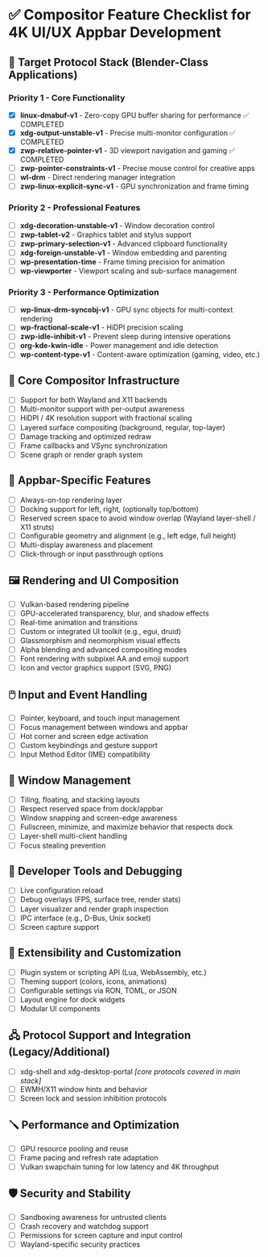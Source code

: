 # ✅ Compositor Feature Checklist for 4K UI/UX Appbar Development

## 🎯 Target Protocol Stack (Blender-Class Applications)

### Priority 1 - Core Functionality

- [x] **linux-dmabuf-v1** - Zero-copy GPU buffer sharing for performance ✅ COMPLETED
- [x] **xdg-output-unstable-v1** - Precise multi-monitor configuration ✅ COMPLETED
- [x] **zwp-relative-pointer-v1** - 3D viewport navigation and gaming ✅ COMPLETED
- [ ] **zwp-pointer-constraints-v1** - Precise mouse control for creative apps
- [ ] **wl-drm** - Direct rendering manager integration
- [ ] **zwp-linux-explicit-sync-v1** - GPU synchronization and frame timing

### Priority 2 - Professional Features

- [ ] **xdg-decoration-unstable-v1** - Window decoration control
- [ ] **zwp-tablet-v2** - Graphics tablet and stylus support
- [ ] **zwp-primary-selection-v1** - Advanced clipboard functionality
- [ ] **xdg-foreign-unstable-v1** - Window embedding and parenting
- [ ] **wp-presentation-time** - Frame timing precision for animation
- [ ] **wp-viewporter** - Viewport scaling and sub-surface management

### Priority 3 - Performance Optimization

- [ ] **wp-linux-drm-syncobj-v1** - GPU sync objects for multi-context rendering
- [ ] **wp-fractional-scale-v1** - HiDPI precision scaling
- [ ] **zwp-idle-inhibit-v1** - Prevent sleep during intensive operations
- [ ] **org-kde-kwin-idle** - Power management and idle detection
- [ ] **wp-content-type-v1** - Content-aware optimization (gaming, video, etc.)

## 🧱 Core Compositor Infrastructure

- [ ] Support for both Wayland and X11 backends
- [ ] Multi-monitor support with per-output awareness
- [ ] HiDPI / 4K resolution support with fractional scaling
- [ ] Layered surface compositing (background, regular, top-layer)
- [ ] Damage tracking and optimized redraw
- [ ] Frame callbacks and VSync synchronization
- [ ] Scene graph or render graph system

## 📐 Appbar-Specific Features

- [ ] Always-on-top rendering layer
- [ ] Docking support for left, right, (optionally top/bottom)
- [ ] Reserved screen space to avoid window overlap (Wayland layer-shell / X11 struts)
- [ ] Configurable geometry and alignment (e.g., left edge, full height)
- [ ] Multi-display awareness and placement
- [ ] Click-through or input passthrough options

## 🖼️ Rendering and UI Composition

- [ ] Vulkan-based rendering pipeline
- [ ] GPU-accelerated transparency, blur, and shadow effects
- [ ] Real-time animation and transitions
- [ ] Custom or integrated UI toolkit (e.g., egui, druid)
- [ ] Glassmorphism and neomorphism visual effects
- [ ] Alpha blending and advanced compositing modes
- [ ] Font rendering with subpixel AA and emoji support
- [ ] Icon and vector graphics support (SVG, PNG)

## 🖱️ Input and Event Handling

- [ ] Pointer, keyboard, and touch input management
- [ ] Focus management between windows and appbar
- [ ] Hot corner and screen edge activation
- [ ] Custom keybindings and gesture support
- [ ] Input Method Editor (IME) compatibility

## 🧠 Window Management

- [ ] Tiling, floating, and stacking layouts
- [ ] Respect reserved space from dock/appbar
- [ ] Window snapping and screen-edge awareness
- [ ] Fullscreen, minimize, and maximize behavior that respects dock
- [ ] Layer-shell multi-client handling
- [ ] Focus stealing prevention

## 🧰 Developer Tools and Debugging

- [ ] Live configuration reload
- [ ] Debug overlays (FPS, surface tree, render stats)
- [ ] Layer visualizer and render graph inspection
- [ ] IPC interface (e.g., D-Bus, Unix socket)
- [ ] Screen capture support

## 🧩 Extensibility and Customization

- [ ] Plugin system or scripting API (Lua, WebAssembly, etc.)
- [ ] Theming support (colors, icons, animations)
- [ ] Configurable settings via RON, TOML, or JSON
- [ ] Layout engine for dock widgets
- [ ] Modular UI components

## 🖧 Protocol Support and Integration (Legacy/Additional)

- [ ] xdg-shell and xdg-desktop-portal *[core protocols covered in main stack]*
- [ ] EWMH/X11 window hints and behavior
- [ ] Screen lock and session inhibition protocols

## 🪛 Performance and Optimization

- [ ] GPU resource pooling and reuse
- [ ] Frame pacing and refresh rate adaptation
- [ ] Vulkan swapchain tuning for low latency and 4K throughput

## 🛡️ Security and Stability

- [ ] Sandboxing awareness for untrusted clients
- [ ] Crash recovery and watchdog support
- [ ] Permissions for screen capture and input control
- [ ] Wayland-specific security practices
